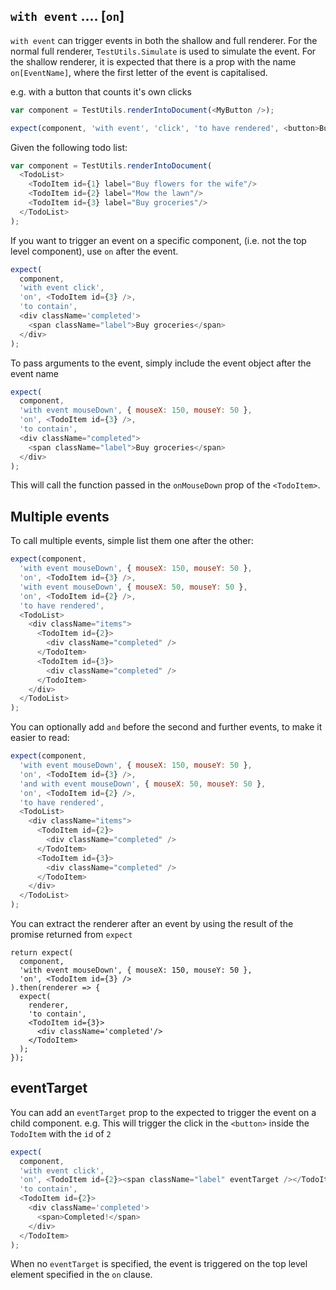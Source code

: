## `with event` .... [`on`]

`with event` can trigger events in both the shallow and full renderer.  For the normal full renderer,
`TestUtils.Simulate` is used to simulate the event. For the shallow renderer, it is expected that 
there is a prop with the name `on[EventName]`, where the first letter of the event is capitalised.

e.g. with a button that counts it's own clicks

```js
var component = TestUtils.renderIntoDocument(<MyButton />);

expect(component, 'with event', 'click', 'to have rendered', <button>Button was clicked 1 times</button>);
```

Given the following todo list:

```js
var component = TestUtils.renderIntoDocument(
  <TodoList>
    <TodoItem id={1} label="Buy flowers for the wife"/>
    <TodoItem id={2} label="Mow the lawn"/>
    <TodoItem id={3} label="Buy groceries"/>
  </TodoList>
);
```

If you want to trigger an event on a specific component, (i.e. not the top level component), use `on` 
after the event.

```js
expect(
  component,
  'with event click',
  'on', <TodoItem id={3} />, 
  'to contain',
  <div className='completed'>
    <span className="label">Buy groceries</span>
  </div>
);
```

To pass arguments to the event, simply include the event object after the event name

```js
expect(
  component,
  'with event mouseDown', { mouseX: 150, mouseY: 50 },
  'on', <TodoItem id={3} />,
  'to contain',
  <div className="completed">
    <span className="label">Buy groceries</span>
  </div>
);
```

This will call the function passed in the `onMouseDown` prop of the `<TodoItem>`.

## Multiple events

To call multiple events, simple list them one after the other:


```js
expect(component,
  'with event mouseDown', { mouseX: 150, mouseY: 50 },
  'on', <TodoItem id={3} />,
  'with event mouseDown', { mouseX: 50, mouseY: 50 },
  'on', <TodoItem id={2} />,
  'to have rendered', 
  <TodoList>
    <div className="items">
      <TodoItem id={2}>
        <div className="completed" />
      </TodoItem>
      <TodoItem id={3}>
        <div className="completed" />
      </TodoItem>
    </div>
  </TodoList>
);
```

You can optionally add `and` before the second and further events, to make it easier to read:

```js
expect(component, 
  'with event mouseDown', { mouseX: 150, mouseY: 50 },
  'on', <TodoItem id={3} />,
  'and with event mouseDown', { mouseX: 50, mouseY: 50 },
  'on', <TodoItem id={2} />,
  'to have rendered', 
  <TodoList>
    <div className="items">
      <TodoItem id={2}>
        <div className="completed" />
      </TodoItem>
      <TodoItem id={3}>
        <div className="completed" />
      </TodoItem>
    </div>
  </TodoList>
);
```

You can extract the renderer after an event by using the result of the promise returned from `expect`

```js#async:true
return expect(
  component, 
  'with event mouseDown', { mouseX: 150, mouseY: 50 },
  'on', <TodoItem id={3} />
).then(renderer => {
  expect(
    renderer,
    'to contain',
    <TodoItem id={3}>
      <div className='completed'/>
    </TodoItem>
  );
});
```

## eventTarget

You can add an `eventTarget` prop to the expected to trigger the event on a child component.
e.g. This will trigger the click in the `<button>` inside the `TodoItem` with the `id` of `2`

```js
expect(
  component, 
  'with event click',
  'on', <TodoItem id={2}><span className="label" eventTarget /></TodoItem>,
  'to contain', 
  <TodoItem id={2}>
    <div className='completed'>
      <span>Completed!</span>
    </div>
  </TodoItem>
);
```

When no `eventTarget` is specified, the event is triggered on the top level element specified in the `on` clause.
